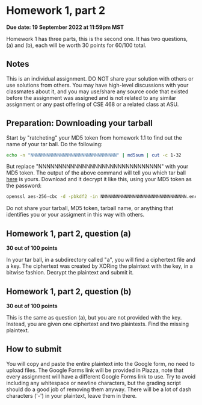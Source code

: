 # Homework 1, part 2

__Due date: 19 September 2022 at 11:59pm MST__

Homework 1 has three parts, this is the second one.  It has two questions, (a) and (b), each will be worth 30 points for 60/100 total.

## Notes

This is an individual assignment. DO NOT share your solution with others or use
solutions from others.  You may have high-level discussions with your
classmates about it, and you may use/share any source code that existed before
the assignment was assigned and is not related to any similar assignment or
any past offering of CSE 468 or a related class at ASU.

## Preparation: Downloading your tarball

Start by "ratcheting" your MD5 token from homework 1.1 to find out the name of your tar ball.  Do the following:

```bash
echo -n "NNNNNNNNNNNNNNNNNNNNNNNNNNNNNNNN" | md5sum | cut -c 1-32
```

But replace "NNNNNNNNNNNNNNNNNNNNNNNNNNNNNNN" with your MD5 token.  The output of the above command will tell you which tar ball [here](https://github.com/jedcrandall/jedcrandall.github.com/tree/master/courses/cse468fall2022/hw12tarballs) is yours.  Download and it decrypt it like this, using your MD5 token as the password:

```bash
openssl aes-256-cbc -d -pbkdf2 -in NNNNNNNNNNNNNNNNNNNNNNNNNNNNNNNN.enc -out /tmp/mytarball.tgz
```

Do not share your tarball, MD5 token, tarball name, or anything that identifies you or your assigment in this way with others.

## Homework 1, part 2, question (a)

__30 out of 100 points__

In your tar ball, in a subdirectory called "a", you will find a ciphertext file
and a key.   The ciphertext was created by XORing the plaintext with the key,
in a bitwise fashion.  Decrypt the plaintext and submit it.

## Homework 1, part 2, question (b)

__30 out of 100 points__

This is the same as question (a), but you are not provided with the key.
Instead, you are given one ciphertext and two plaintexts.  Find the missing
plaintext.

## How to submit

You will copy and paste the entire plaintext into the Google form, no need to
upload files.  The Google Forms link will be provided in Piazza, note that
every assignment will have a different Google Forms link to use.  Try to avoid including any whitespace or newline characters, but the grading script should do a good job of removing them anyway.  There will be a lot of dash characters ('-') in your plaintext, leave them in there.
